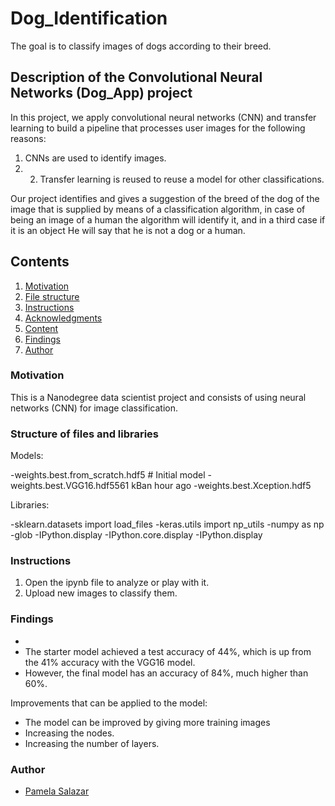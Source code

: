 # Dog_Identification
The goal is to classify images of dogs according to their breed.



## Description of the Convolutional Neural Networks (Dog_App) project

In this project, we apply convolutional neural networks (CNN) and transfer learning to build a pipeline that processes user images for the following reasons:
1. CNNs are used to identify images.
2. 2. Transfer learning is reused to reuse a model for other classifications.

Our project identifies and gives a suggestion of the breed of the dog of the image that is supplied by means of a classification algorithm, in case of being an image of a human the algorithm will identify it, and in a third case if it is an object He will say that he is not a dog or a human.

## Contents
1. [Motivation](#m)
2. [File structure](#e)
3. [Instructions](#i)
4. [Acknowledgments](#a)
5. [Content](#c)
6. [Findings](#h)
7. [Author](#auth)

<a name="m"></a>

### Motivation

This is a Nanodegree data scientist project and consists of using neural networks (CNN) for image classification.

<a name="e"></a>

### Structure of files and libraries

Models:

-weights.best.from_scratch.hdf5 # Initial model
-weights.best.VGG16.hdf5561 kBan hour ago
-weights.best.Xception.hdf5

Libraries:

-sklearn.datasets import load_files
-keras.utils import np_utils
-numpy as np
-glob
-IPython.display
-IPython.core.display
-IPython.display


<a name="i"></a>

### Instructions
1. Open the ipynb file to analyze or play with it.
3. Upload new images to classify them.


<a name="h"></a>

### Findings

-
- The starter model achieved a test accuracy of 44%, which is up from the 41% accuracy with the VGG16 model.
- However, the final model has an accuracy of 84%, much higher than 60%.

Improvements that can be applied to the model:

- The model can be improved by giving more training images
- Increasing the nodes.
- Increasing the number of layers.

<a name="authors"></auth>

### Author

- [Pamela Salazar](https://github.com/psalazarss4231)

